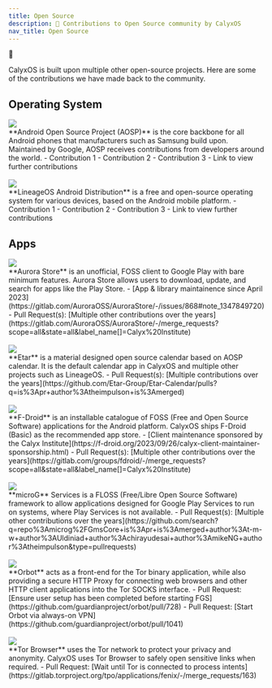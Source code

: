 ```yaml
---
title: Open Source
description: 🎁 Contributions to Open Source community by CalyxOS
nav_title: Open Source
---
```


<div class="statement">
  <p class="emoji">🎁</p>
  <p>CalyxOS is built upon multiple other open-source projects. Here are some of the contributions we have made back to the community.</p>
</div>

## Operating System

<div class="feature small-img">
  <img class="p-sm bg-shade" src="{{'/assets/images/logos/android.png' | relative_url}}" />
  <div>
  **Android Open Source Project (AOSP)** is the core backbone for all Android phones that manufacturers such as Samsung build upon. Maintained by Google, AOSP receives contributions from developers around the world.
  - Contribution 1
  - Contribution 2
  - Contribution 3
  - Link to view further contributions
  </div>
</div>

<br>

<div class="feature small-img">
  <img class="p-sm bg-shade" src="{{'/assets/images/lineage-logo.png' | relative_url}}" />
  <div>
  **LineageOS Android Distribution** is a free and open-source operating system for various devices, based on the Android mobile platform.
  - Contribution 1
  - Contribution 2
  - Contribution 3
  - Link to view further contributions
  </div>
</div>

## Apps

<div class="feature small-img">
  <img class="p-sm bg-shade" src="{{'/assets/images/osapps/aurora-store.png' | relative_url}}" />
  <div>
  **Aurora Store** is an unofficial, FOSS client to Google Play with bare minimum features. Aurora Store allows users to download, update, and search for apps like the Play Store.
  - [App & library maintainence since April 2023](https://gitlab.com/AuroraOSS/AuroraStore/-/issues/868#note_1347849720)
  - Pull Request(s): [Multiple other contributions over the years](https://gitlab.com/AuroraOSS/AuroraStore/-/merge_requests?scope=all&state=all&label_name[]=Calyx%20Institute)
  </div>
</div>

<br>

<div class="feature small-img">
  <img class="p-sm bg-shade" src="{{'/assets/images/osapps/etar.png' | relative_url}}" />
  <div>
  **Etar** is a material designed open source calendar based on AOSP calendar. It is the default calendar app in CalyxOS and multiple other projects such as LineageOS.
  - Pull Request(s): [Multiple contributions over the years](https://github.com/Etar-Group/Etar-Calendar/pulls?q=is%3Apr+author%3Atheimpulson+is%3Amerged)
  </div>
</div>

<br>

<div class="feature small-img">
  <img class="p-sm bg-shade" src="{{'/assets/images/osapps/fdroid.png' | relative_url}}" />
  <div>
  **F-Droid** is an installable catalogue of FOSS (Free and Open Source Software) applications for the Android platform. CalyxOS ships F-Droid (Basic) as the recommended app store.
  - [Client maintenance sponsored by the Calyx Institute](https://f-droid.org/2023/09/26/calyx-client-maintainer-sponsorship.html)
  - Pull Request(s): [Multiple other contributions over the years](https://gitlab.com/groups/fdroid/-/merge_requests?scope=all&state=all&label_name[]=Calyx%20Institute)
  </div>
</div>

<br>

<div class="feature small-img">
  <img class="p-sm bg-shade" src="{{'/assets/images/logos/microg.svg' | relative_url}}" />
  <div>
  **microG** Services is a FLOSS (Free/Libre Open Source Software) framework to allow applications designed for Google Play Services to run on systems, where Play Services is not available.
  - Pull Request(s): [Multiple other contributions over the years](https://github.com/search?q=repo%3Amicrog%2FGmsCore+is%3Apr+is%3Amerged+author%3At-m-w+author%3AUldiniad+author%3Achirayudesai+author%3AmikeNG+author%3Atheimpulson&type=pullrequests)
  </div>
</div>

<br>

<div class="feature small-img">
  <img class="p-sm bg-shade" src="{{'/assets/images/osapps/orbot.png' | relative_url}}" />
  <div>
  **Orbot** acts as a front-end for the Tor binary application, while also providing a secure HTTP Proxy for connecting web browsers and other HTTP client applications into the Tor SOCKS interface.
  - Pull Request: [Ensure user setup has been completed before starting FGS](https://github.com/guardianproject/orbot/pull/728)
  - Pull Request: [Start Orbot via always-on VPN](https://github.com/guardianproject/orbot/pull/1041)
  </div>
</div>

<br>

<div class="feature small-img">
  <img class="p-sm bg-shade" src="{{'/assets/images/osapps/torbrowser.png' | relative_url}}" />
  <div>
  **Tor Browser** uses the Tor network to protect your privacy and anonymity. CalyxOS uses Tor Browser to safely open sensitive links when required.
  - Pull Request: [Wait until Tor is connected to process intents](https://gitlab.torproject.org/tpo/applications/fenix/-/merge_requests/163)
  </div>
</div>